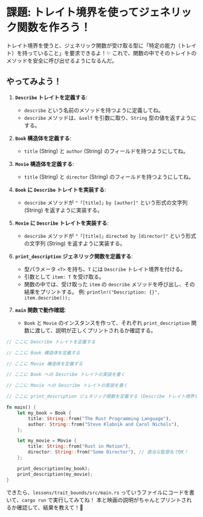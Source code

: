 # 課題: トレイト境界を使ってジェネリック関数を作ろう！

トレイト境界を使うと、ジェネリック関数が受け取る型に「特定の能力（トレイト）を持っていること」を要求できるよ！✨ これで、関数の中でそのトレイトのメソッドを安全に呼び出せるようになるんだ。

## やってみよう！

1.  **`Describe` トレイトを定義する**:
    *   `describe` という名前のメソッドを持つように定義してね。
    *   `describe` メソッドは、`&self` を引数に取り、`String` 型の値を返すようにする。

2.  **`Book` 構造体を定義する**:
    *   `title` (String) と `author` (String) のフィールドを持つようにしてね。

3.  **`Movie` 構造体を定義する**:
    *   `title` (String) と `director` (String) のフィールドを持つようにしてね。

4.  **`Book` に `Describe` トレイトを実装する**:
    *   `describe` メソッドが `"「[title]」by [author]"` という形式の文字列 (String) を返すように実装する。

5.  **`Movie` に `Describe` トレイトを実装する**:
    *   `describe` メソッドが `"「[title]」directed by [director]"` という形式の文字列 (String) を返すように実装する。

6.  **`print_description` ジェネリック関数を定義する**:
    *   型パラメータ `<T>` を持ち、`T` には `Describe` トレイト境界を付ける。
    *   引数として `item: T` を受け取る。
    *   関数の中では、受け取った `item` の `describe` メソッドを呼び出し、その結果をプリントする。 例: `println!("Description: {}", item.describe());`

7.  **`main` 関数で動作確認**:
    *   `Book` と `Movie` のインスタンスを作って、それぞれ `print_description` 関数に渡して、説明が正しくプリントされるか確認する。

```rust
// ここに Describe トレイトを定義する

// ここに Book 構造体を定義する

// ここに Movie 構造体を定義する

// ここに Book への Describe トレイトの実装を書く

// ここに Movie への Describe トレイトの実装を書く

// ここに print_description ジェネリック関数を定義する (Describe トレイト境界を忘れずに！)

fn main() {
    let my_book = Book {
        title: String::from("The Rust Programming Language"),
        author: String::from("Steve Klabnik and Carol Nichols"),
    };

    let my_movie = Movie {
        title: String::from("Rust in Motion"),
        director: String::from("Some Director"), // 適当な監督名でOK！
    };

    print_description(my_book);
    print_description(my_movie);
}
```

できたら、`lessons/trait_bounds/src/main.rs` っていうファイルにコードを書いて、`cargo run` で実行してみてね！
本と映画の説明がちゃんとプリントされるか確認して、結果を教えて！💖